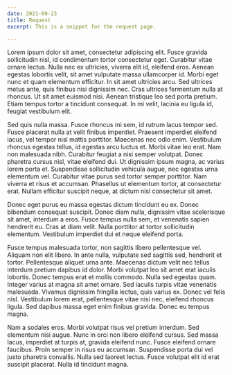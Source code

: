 ```yaml
---
date: 2021-09-23
title: Request
excerpt: This is a snippet for the request page.

---
```

Lorem ipsum dolor sit amet, consectetur adipiscing elit. Fusce gravida sollicitudin nisl, id condimentum tortor consectetur eget. Curabitur vitae ornare lectus. Nulla nec ex ultricies, viverra elit id, eleifend eros. Aenean egestas lobortis velit, sit amet vulputate massa ullamcorper id. Morbi eget nunc et quam elementum efficitur. In sit amet ultricies arcu. Sed ultrices metus ante, quis finibus nisi dignissim nec. Cras ultrices fermentum nulla at rhoncus. Ut sit amet euismod nisi. Aenean tristique leo sed porta pretium. Etiam tempus tortor a tincidunt consequat. In mi velit, lacinia eu ligula id, feugiat vestibulum elit.

Sed quis nulla massa. Fusce rhoncus mi sem, id rutrum lacus tempor sed. Fusce placerat nulla at velit finibus imperdiet. Praesent imperdiet eleifend lacus, vel tempor nisl mattis porttitor. Maecenas nec odio enim. Vestibulum rhoncus egestas tellus, id egestas arcu luctus et. Morbi vitae leo erat. Nam non malesuada nibh. Curabitur feugiat a nisi semper volutpat. Donec pharetra cursus nisl, vitae eleifend dui. Ut dignissim ipsum magna, ac varius lorem porta et. Suspendisse sollicitudin vehicula augue, nec egestas urna elementum vel. Curabitur vitae purus sed tortor semper porttitor. Nam viverra et risus et accumsan. Phasellus ut elementum tortor, at consectetur erat. Nullam efficitur suscipit neque, at dictum nisl consectetur sit amet.

Donec eget purus eu massa egestas dictum tincidunt eu ex. Donec bibendum consequat suscipit. Donec diam nulla, dignissim vitae scelerisque sit amet, interdum a eros. Fusce tempus nulla sem, et venenatis sapien hendrerit eu. Cras at diam velit. Nulla porttitor at tortor sollicitudin elementum. Vestibulum imperdiet dui et neque eleifend porta.

Fusce tempus malesuada tortor, non sagittis libero pellentesque vel. Aliquam non elit libero. In ante nulla, vulputate sed sagittis sed, hendrerit et tortor. Pellentesque aliquet urna ante. Maecenas dictum velit nec tellus interdum pretium dapibus id dolor. Morbi volutpat leo sit amet erat iaculis lobortis. Donec tempus erat et mollis commodo. Nulla sed egestas quam. Integer varius at magna sit amet ornare. Sed iaculis turpis vitae venenatis malesuada. Vivamus dignissim fringilla lectus, quis varius ex. Donec vel felis nisl. Vestibulum lorem erat, pellentesque vitae nisi nec, eleifend rhoncus ligula. Sed dapibus massa eget enim finibus gravida. Donec eu tempus magna.

Nam a sodales eros. Morbi volutpat risus vel pretium interdum. Sed elementum nisi augue. Nunc in orci non libero eleifend cursus. Sed massa lacus, imperdiet at turpis at, gravida eleifend nunc. Fusce eleifend ornare faucibus. Proin semper in risus eu accumsan. Suspendisse porta dui vel justo pharetra convallis. Nulla sed laoreet lectus. Fusce volutpat elit id erat suscipit placerat. Nulla id tincidunt magna.